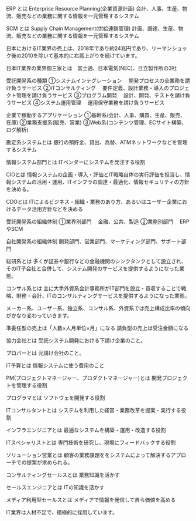 ERP とは
Enterprise Resource Planning(企業資源計画)
会計、人事、生産、物流、販売などの業務に関する情報を一元管理するシステム

SCM とは
Supply Chain Management(供給連鎖管理)
計画、調達、生産、物流、販売などの業務に関する情報を一元管理するシステム

日本におけるIT業界の売上は、2018年であり約24兆円であり、リーマンショック後の2010を除いて基本的に右肩上がりを続けています。

日本IT業界の業界御三家とは　富士通、日本電気(NEC)、日立製作所の3社

受託開発系の種類
①システムインテグレーション
　開発プロセスの全業務を請け負うサービス
②ITコンサルティング
　要件定義、設計業務・導入のプロジェクト管理を請け負うサービス
③プログラム開発
　設計、開発、テストを請け負うサービス
④システム運用管理
　運用保守業務を請け負うサービス

 企業で稼動するアプリケーション
 ①基幹系(会計、人事、購買、生産、販売、在庫)
 ②業務支援系(販売、営業)
 ③Web系(コンテンツ管理、ECサイト構築、ログ解析)

勘定系システムとは
銀行の預貯金、貸出、為替、ATMネットワークなどを管理するシステム

情報システム部門とは
ITベンダーにシステムを発注する役割

CIOとは
情報システムの企画・導入・評価とIT戦略自体の実行評価を担当し、情報システムの活用・運用、ITインフラの調達・最適化、情報セキュリティの方針を決める。

CDOとは
ITによるビジネス・組織・業務のあり方、あるいはユーザー企業におけるデータ活用方針などを決める

受託開発系の組織体制
①業界別部門
　金融、公共、製造
②業務別部門
　ERPやSCM

 自社開発系の組織体制
 開発部門、営業部門、マーケティング部門、サポート部門

 総研系とは
 多くが証券や銀行などの金融機関のシンクタンクとして設立され、そのIT子会社と合併して、システム開発のサービスを提供するようになった業態。

コンサル系とは
主に大手外資系会計事務所がIT部門を設立・買収することで戦略、財務・会計、ITのコンサルティングサービスを提供するようになった業態。

メーカー系、ユーザー系、独立系、コンサル系、外資系では売上構成比率の傾向がかなり変わっていきます。

準委任型の売上は「人数×人月単位×月」になる
請負型の売上は受注金額になる

協力会社とは
受託システム開発における下請け企業のこと。

プロバーとは
元請け会社のこと。

IT予算とは
情報システムに使う費用のこと

PM(プロジェクトマネージャー、プロダクトマネージャー)とは
開発プロジェクトを管理する役割

プログラマとは
ソフトウェを開発する役割

ITコンサルタントとは
システムを利用した経営・業務改革を提案・実行する役割

インフラエンジニアとは
最適なシステムを構築・運用・改造する役割

ITスペシャリストとは
専門技術を研究し、現場にフィードバックする役割

ソリューション営業とは
顧客の業務課題ををシステムによって解決するアプローチでの提案が求められる。

コンサルティングセールスとは
業務知識を活かす

セールスエンジニアとは
ITの知識を活かす

メディア利用型セールスとは
メディアで情報を発信して自ら価値を高める

IT業界は人材不足で、積極的に採用しています。

